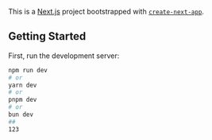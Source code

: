 <!--
 * @Author: wushigui393 1783627061@qq.com
 * @Date: 2025-04-08 18:05:37
 * @LastEditors: wushigui393 1783627061@qq.com
 * @LastEditTime: 2025-08-05 14:50:20
 * @FilePath: \my-next-app\README.md
 * @Description: 这是默认设置,请设置`customMade`, 打开koroFileHeader查看配置 进行设置: https://github.com/OBKoro1/koro1FileHeader/wiki/%E9%85%8D%E7%BD%AE
-->
This is a [Next.js](https://nextjs.org) project bootstrapped with [`create-next-app`](https://nextjs.org/docs/pages/api-reference/create-next-app).

## Getting Started

First, run the development server:

```bash
npm run dev
# or
yarn dev
# or
pnpm dev
# or
bun dev
##
123
